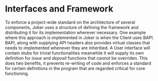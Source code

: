# Interfaces and Framework
To enforce a project-wide standard on the architecture of several components,
Joker uses a structure of defining the framework and distributing it for its implementation wherever necessary.
One example where this approach is implemented in Joker is when the Client uses BAPI.
BAPI, along with supplying API headers also provides virtual classes that needs to implemented whenever they are inheritied.
A User interface will contain stubs for trivial functionalities meanwhile it will supply its own definition for *issue* and *deposit* functions that cannot be overriden.
This does two benefits, it prevents re-writing of code and enforces a standard for certain definitions in the program that are regarded critical for core functioning.
